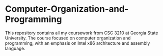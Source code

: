 # Computer-Organization-and-Programming
This repository contains all my coursework from CSC 3210 at Georgia State University. The course focused on computer organization and programming, with an emphasis on Intel x86 architecture and assembly language.
